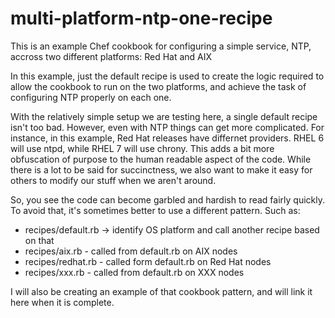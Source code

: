 # multi-platform-ntp-one-recipe

This is an example Chef cookbook for configuring a simple service, NTP, accross two different platforms: Red Hat and AIX

In this example, just the default recipe is used to create the logic required to allow the cookbook to run on the two platforms, and achieve the task of configuring NTP properly on each one.

With the relatively simple setup we are testing here, a single default recipe isn't too bad. However, even with NTP things can get more complicated.  For instance, in this example, Red Hat releases have differnet providers.  RHEL 6 will use ntpd, while RHEL 7 will use chrony.  This adds a bit more obfuscation of purpose to the human readable aspect of the code.  While there is a lot to be said for succinctness, we also want to make it easy for others to modify our stuff when we aren't around.

So, you see the code can become garbled and hardish to read fairly quickly.  To avoid that, it's sometimes better to use a different pattern. Such as:

* recipes/default.rb -> identify OS platform and call another recipe based on that
* recipes/aix.rb - called from default.rb on AIX nodes
* recipes/redhat.rb - called form default.rb on Red Hat nodes
* recipes/xxx.rb - called from default.rb on XXX nodes

I will also be creating an example of that cookbook pattern, and will link it here when it is complete.

